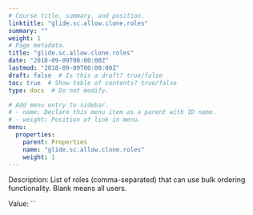 ```yaml
---
# Course title, summary, and position.
linktitle: "glide.sc.allow.clone.roles"
summary: ""
weight: 1
# Page metadata.
title: "glide.sc.allow.clone.roles"
date: "2018-09-09T00:00:00Z"
lastmod: "2018-09-09T00:00:00Z"
draft: false  # Is this a draft? true/false
toc: true  # Show table of contents? true/false
type: docs  # Do not modify.

# Add menu entry to sidebar.
# - name: Declare this menu item as a parent with ID name.
# - weight: Position of link in menu.
menu:
  properties:
    parent: Properties
    name: "glide.sc.allow.clone.roles"
    weight: 1
---
```


Description: List of roles (comma-separated) that can use bulk ordering functionality. Blank means all users.


Value: ``